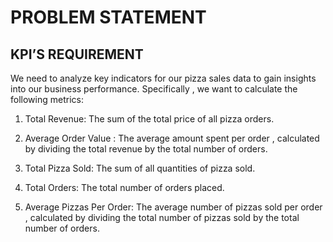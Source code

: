 # PROBLEM STATEMENT

## KPI’S REQUIREMENT

We need to analyze key indicators for our pizza sales data to gain insights into our business performance. Specifically , we want to calculate the following metrics:

1.	Total Revenue: The sum of the total price of all pizza orders.
   
2.	Average Order Value : The average amount spent per order , calculated by dividing the total revenue by the total number of orders.
   
3.	Total Pizza Sold: The sum of all quantities of pizza sold.
   
4.	Total Orders: The total number of orders placed.
   
5.	Average Pizzas Per Order: The average number of pizzas sold per order , calculated by dividing the total number of pizzas sold by the total number of orders.

